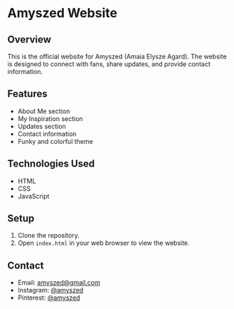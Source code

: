 # Amyszed Website

## Overview
This is the official website for Amyszed (Amaia Elysze Agard). The website is designed to connect with fans, share updates, and provide contact information.

## Features
- About Me section
- My Inspiration section
- Updates section
- Contact information
- Funky and colorful theme

## Technologies Used
- HTML
- CSS
- JavaScript

## Setup
1. Clone the repository.
2. Open `index.html` in your web browser to view the website.

## Contact
- Email: amyszed@gmail.com
- Instagram: [@amyszed](https://instagram.com/amyszed)
- Pinterest: [@amyszed](https://pinterest.com/amyszed)
